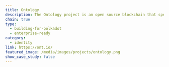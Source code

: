 ```yaml
---
title: Ontology
description: The Ontology project is an open source blockchain that specializes in digital identity and decentraliez data management.
chain: true
type:
  - building-for-polkadot
  - enterprise-ready
category:
  - identity
link: https://ont.io/
featured_image: /media/images/projects/ontology.png
show_case_study: false
---
```

